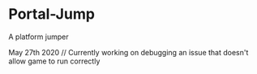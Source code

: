 # Portal-Jump
A platform jumper

May 27th 2020 // Currently working on debugging an issue that doesn't allow game to run correctly

